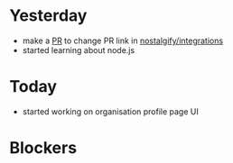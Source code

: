 # Yesterday

- make a [PR](https://github.com/LockedUp-Coders/nostalgify/pull/44) to change PR link in [nostalgify/integrations](https://github.com/LockedUp-Coders/nostalgify/blob/master/.integrations)
- started learning about node.js

# Today

- started working on organisation profile page UI

# Blockers


